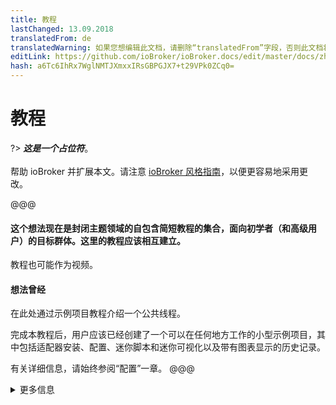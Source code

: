 ```yaml
---
title: 教程
lastChanged: 13.09.2018
translatedFrom: de
translatedWarning: 如果您想编辑此文档，请删除“translatedFrom”字段，否则此文档将再次自动翻译
editLink: https://github.com/ioBroker/ioBroker.docs/edit/master/docs/zh-cn/tutorial/README.md
hash: a6Tc6IhRx7WglNMTJXmxxIRsGBPGJX7+t29VPk0ZCq0=
---
```

# 教程
?> ***这是一个占位符***。<br><br>帮助 ioBroker 并扩展本文。请注意 [ioBroker 风格指南](community/styleguidedoc)，以便更容易地采用更改。

@@@

#### 这个想法现在是封闭主题领域的自包含简短教程的集合，面向初学者（和高级用户）的目标群体。这里的教程应该相互建立。
教程也可能作为视频。

#### 想法曾经
在此处通过示例项目教程介绍一个公共线程。

完成本教程后，用户应该已经创建了一个可以在任何地方工作的小型示例项目，其中包括适配器安装、配置、迷你脚本和迷你可视化以及带有图表显示的历史记录。

有关详细信息，请始终参阅“配置”一章。
@@@

<details><summary>更多信息</summary>

+ 降价列表 1 + 嵌套列表 1 + 嵌套列表 2 + 降价列表 2

</详情>